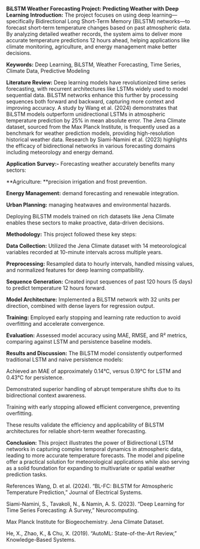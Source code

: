 **BiLSTM Weather Forecasting Project: Predicting Weather with Deep Learning**
**Introduction:**
The project focuses on using deep learning—specifically Bidirectional Long Short-Term Memory (BiLSTM) networks—to forecast short-term temperature changes based on past atmospheric data. By analyzing detailed weather records, the system aims to deliver more accurate temperature predictions 12 hours ahead, helping applications like climate monitoring, agriculture, and energy management make better decisions.

**Keywords:** Deep Learning, BiLSTM, Weather Forecasting, Time Series, Climate Data, Predictive Modeling

**Literature Review:**
Deep learning models have revolutionized time series forecasting, with recurrent architectures like LSTMs widely used to model sequential data. BiLSTM networks enhance this further by processing sequences both forward and backward, capturing more context and improving accuracy.
A study by Wang et al. (2024) demonstrates that BiLSTM models outperform unidirectional LSTMs in atmospheric temperature prediction by 25% in mean absolute error.
The Jena Climate dataset, sourced from the Max Planck Institute, is frequently used as a benchmark for weather prediction models, providing high-resolution historical weather data.
Research by Siami-Namini et al. (2023) highlights the efficacy of bidirectional networks in various forecasting domains including meteorology and energy demand.

**Application Survey:-**
Forecasting weather accurately benefits many sectors:

**Agriculture: **precision irrigation and frost prevention.

**Energy Management:** demand forecasting and renewable integration.

**Urban Planning:** managing heatwaves and environmental hazards.

Deploying BiLSTM models trained on rich datasets like Jena Climate enables these sectors to make proactive, data-driven decisions.

**Methodology:**
This project followed these key steps:

**Data Collection:** Utilized the Jena Climate dataset with 14 meteorological variables recorded at 10-minute intervals across multiple years.

**Preprocessing:** Resampled data to hourly intervals, handled missing values, and normalized features for deep learning compatibility.

**Sequence Generation:** Created input sequences of past 120 hours (5 days) to predict temperature 12 hours forward.

**Model Architecture:** Implemented a BiLSTM network with 32 units per direction, combined with dense layers for regression output.

**Training:** Employed early stopping and learning rate reduction to avoid overfitting and accelerate convergence.

**Evaluation:** Assessed model accuracy using MAE, RMSE, and R² metrics, comparing against LSTM and persistence baseline models.

**Results and Discussion:**
The BiLSTM model consistently outperformed traditional LSTM and naive persistence models:

Achieved an MAE of approximately 0.14°C, versus 0.19°C for LSTM and 0.43°C for persistence.

Demonstrated superior handling of abrupt temperature shifts due to its bidirectional context awareness.

Training with early stopping allowed efficient convergence, preventing overfitting.

These results validate the efficiency and applicability of BiLSTM architectures for reliable short-term weather forecasting.

**Conclusion:**
This project illustrates the power of Bidirectional LSTM networks in capturing complex temporal dynamics in atmospheric data, leading to more accurate temperature forecasts. The model and pipeline offer a practical solution for meteorological applications while also serving as a solid foundation for expanding to multivariate or spatial weather prediction tasks.

References
Wang, D. et al. (2024). “BL-FC: BiLSTM for Atmospheric Temperature Prediction,” Journal of Electrical Systems.

Siami-Namini, S., Tavakoli, N., & Namin, A. S. (2023). “Deep Learning for Time Series Forecasting: A Survey,” Neurocomputing.

Max Planck Institute for Biogeochemistry. Jena Climate Dataset.

He, X., Zhao, K., & Chu, X. (2019). “AutoML: State-of-the-Art Review,” Knowledge-Based Systems.
